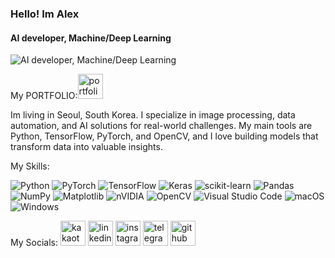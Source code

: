 ###  Hello! Im Alex
#### AI developer, Machine/Deep Learning
![AI developer, Machine/Deep Learning](https://github.com/Kh1606/Projects/blob/main/Alex.gif)


My PORTFOLIO:[<img src='https://img.icons8.com/color/48/000000/portfolio.png' alt='portfolio' height='40'>](https://aaa-5uh.pages.dev/)

Im living in Seoul, South Korea. I specialize in image processing, data automation, and AI solutions for real-world challenges. My main tools are Python, TensorFlow, PyTorch, and OpenCV, and I love building models that transform data into valuable insights.

My Skills:

![Python](https://img.shields.io/badge/python-3670A0?style=for-the-badge&logo=python&logoColor=ffdd54)
![PyTorch](https://img.shields.io/badge/PyTorch-%23EE4C2C.svg?style=for-the-badge&logo=PyTorch&logoColor=white)
![TensorFlow](https://img.shields.io/badge/TensorFlow-%23FF6F00.svg?style=for-the-badge&logo=TensorFlow&logoColor=white)
![Keras](https://img.shields.io/badge/Keras-%23D00000.svg?style=for-the-badge&logo=Keras&logoColor=white)
![scikit-learn](https://img.shields.io/badge/scikit--learn-%23F7931E.svg?style=for-the-badge&logo=scikit-learn&logoColor=white)
![Pandas](https://img.shields.io/badge/pandas-%23150458.svg?style=for-the-badge&logo=pandas&logoColor=white)
![NumPy](https://img.shields.io/badge/numpy-%23013243.svg?style=for-the-badge&logo=numpy&logoColor=white)
![Matplotlib](https://img.shields.io/badge/Matplotlib-%23ffffff.svg?style=for-the-badge&logo=Matplotlib&logoColor=black)
![nVIDIA](https://img.shields.io/badge/cuda-000000.svg?style=for-the-badge&logo=nVIDIA&logoColor=green) 
![OpenCV](https://img.shields.io/badge/opencv-%23white.svg?style=for-the-badge&logo=opencv&logoColor=white)
![Visual Studio Code](https://img.shields.io/badge/Visual%20Studio%20Code-0078d7.svg?style=for-the-badge&logo=visual-studio-code&logoColor=white)
![macOS](https://img.shields.io/badge/mac%20os-000000?style=for-the-badge&logo=macos&logoColor=F0F0F0)
![Windows](https://img.shields.io/badge/Windows-0078D6?style=for-the-badge&logo=windows&logoColor=white)

My Socials: 
[<img src='https://img.icons8.com/color/48/000000/kakaotalk.png' alt='kakaotalk' height='40'>](https://raw.githubusercontent.com/Kh1606/Kh1606/main/kakao.png)
[<img src='https://upload.wikimedia.org/wikipedia/commons/c/ca/LinkedIn_logo_initials.png' alt='linkedin' height='40'>](https://www.linkedin.com/in/azem-khusanboev-5a77722b9/)
[<img src='https://upload.wikimedia.org/wikipedia/commons/a/a5/Instagram_icon.png' alt='instagram' height='40'>](https://www.instagram.com/khusanboev06/)
[<img src='https://upload.wikimedia.org/wikipedia/commons/8/82/Telegram_logo.svg' alt='telegram' height='40'>](https://t.me/okarin16)
[<img src='https://upload.wikimedia.org/wikipedia/commons/9/91/Octicons-mark-github.svg' alt='github' height='40'>](https://github.com/Kh1606)
